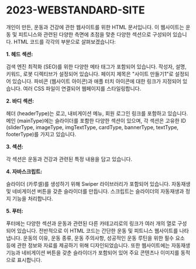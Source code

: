 # 2023-WEBSTANDARD-SITE
개인이 만든, 운동과 건강에 관한 웹사이트를 위한 HTML 문서입니다. 이 웹사이트는 운동 및 피트니스와 관련된 다양한 측면에 초점을 맞춘 다양한 섹션으로 구성되어 있습니다. HTML 코드를 각각의 부분으로 살펴보겠습니다:


**1. 헤드 섹션:**

검색 엔진 최적화 (SEO)를 위한 다양한 메타 태그가 포함되어 있습니다. 작성자, 설명, 키워드, 로봇 디렉티브가 설정되어 있습니다.
페이지 제목은 "사이트 만들기1"로 설정되어 있습니다.
파비콘 (웹사이트 아이콘)과 애플 터치 아이콘에 대한 링크가 지정되어 있습니다.
여러 CSS 파일이 연결되어 웹페이지를 스타일링합니다.


**2. 바디 섹션:**

헤더 (headerType)는 로고, 내비게이션 메뉴, 회원 로그인 링크를 포함하고 있습니다.
메인 (mainType)에는 슬라이더를 포함한 다양한 섹션이 있으며, 각 섹션은 고유한 ID (sliderType, imageType, imgTextType, cardType, bannerType, textType, footerType)를 가지고 있습니다.


**3. 섹션:**

각 섹션은 운동과 건강과 관련된 특정 내용을 담고 있습니다.


**4. 자바스크립트:**

슬라이더 (카루셀)를 생성하기 위해 Swiper 라이브러리가 포함되어 있습니다. 자동재생 및 네비게이션 버튼을 갖춘 슬라이더를 만듭니다.
스크립트는 슬라이더의 자동재생과 정지 기능을 처리합니다.


**5. 푸터:**

푸터에는 다양한 섹션과 운동과 관련된 다른 카테고리로의 링크가 여러 개의 열로 구성되어 있습니다.
전반적으로 이 HTML 코드는 간단한 운동 및 피트니스 웹사이트를 나타냅니다. 운동의 이유, 운동 종류, 운동 주의사항, 성공적인 운동 루틴을 위한 필수 요소 등에 관한 정보와 자료를 제공하기 위해 디자인되었습니다. 또한 웹사이트에는 자동재생 기능과 네비게이션 버튼을 갖춘 슬라이더가 포함되어 있어 주요 콘텐츠나 이미지를 동적으로 표시합니다.
